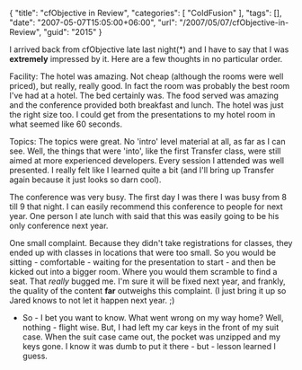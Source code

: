 {
	"title": "cfObjective in Review",
	"categories": [
		"ColdFusion"
	],
	"tags": [],
	"date": "2007-05-07T15:05:00+06:00",
	"url": "/2007/05/07/cfObjective-in-Review",
	"guid": "2015"
}

I arrived back from cfObjective late last night(*) and I have to say that I was <b>extremely</b> impressed by it. Here are a few thoughts in no particular order.

Facility: The hotel was amazing. Not cheap (although the rooms were well priced), but really, really good. In fact the room was probably the best room I've had at a hotel. The bed certainly was. The food served was amazing and the conference provided both breakfast and lunch. The hotel was just the right size too. I could get from the presentations to my hotel room in what seemed like 60 seconds.

Topics: The topics were great. No 'intro' level material at all, as far as I can see. Well, the things that were 'into', like the first Transfer class, were still aimed at more experienced developers. Every session I attended was well presented. I really felt like I learned quite a bit (and I'll bring up Transfer again because it just looks so darn cool). 

The conference was very busy. The first day I was there I was busy from 8 till 9 that night. I can easily recommend this conference to people for next year. One person I ate lunch with said that this was easily going to be his only conference next year.

One small complaint. Because they didn't take registrations for classes, they ended up with classes in locations that were too small. So you would be sitting - comfortable - waiting for the presentation to start - and then be kicked out into a bigger room. Where you would them scramble to find a seat. That <i>really</i> bugged me. I'm sure it will be fixed next year, and frankly, the quality of the content <b>far</b> outweighs this complaint. (I just bring it up so Jared knows to not let it happen next year. ;)

* So - I bet you want to know. What went wrong on my way home? Well, nothing - flight wise. But, I had left my car keys in the front of my suit case. When the suit case came out, the pocket was unzipped and my keys gone. I know it was dumb to put it there - but - lesson learned I guess.